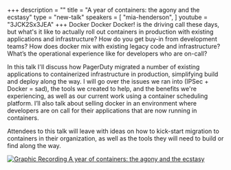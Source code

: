 +++
description = ""
title = "A year of containers: the agony and the ecstasy"
type = "new-talk"
speakers = [
        "mia-henderson",
]
youtube = "3JCK2Sx3JEA"
+++
Docker Docker Docker! is the driving call these days, but what's it like to actually roll out containers in production with existing applications and infrastructure? How do you get buy-in from development teams? How does docker mix with existing legacy code and infrastructure? What’s the operational experience like for developers who are on-call?

In this talk I'll discuss how PagerDuty migrated a number of existing applications to containerized infrastructure in production, simplifying build and deploy along the way. I will go over the issues we ran into (IPSec + Docker = sad), the tools we created to help, and the benefits we're experiencing, as well as our current work using a container scheduling platform. I’ll also talk about selling docker in an environment where developers are on call for their applications that are now running in containers.

Attendees to this talk will leave with ideas on how to kick-start migration to containers in their organization, as well as the tools they will need to build or find along the way.

<a href="https://assets.devopsdays.org/events/2017/toronto/DevOpsDaysTO_May25_2017_MiaHenderson.jpg" target="_blank"><img src="https://assets.devopsdays.org/events/2017/toronto/DevOpsDaysTO_May25_2017_MiaHenderson_lores.jpg" alt="Graphic Recording A year of containers: the agony and the ecstasy" /></a>